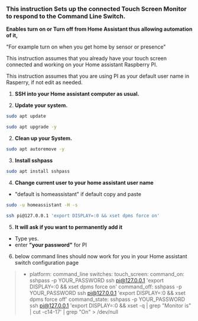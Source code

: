 ### This instruction Sets up the connected Touch Screen Monitor to respond to the Command Line Switch.
**Enables turn on or Turn off from Home Assistant thus allowing automation of it,**

"For example turn on when you get home by sensor or presence"

This instruction assumes that you already have your touch screen connected and working on your Home assistant Raspberry PI.

This instruction assumes that you are using PI as your default user name in Rasperry, if not edit as needed.

</div>

1. **SSH into your Home assistant computer as usual.**

2. **Update your system.**

```bash
sudo apt update

sudo apt upgrade -y


```
2. **Clean up your System.**
```bash
sudo apt autoremove -y

```

3. **Install sshpass**
```bash
sudo apt install sshpass

```
4. **Change current user to your home assistant user name**
  - "default is homeassistant" if default copy and paste 
  ```bash  
  sudo -u homeassistant -H -s
  
  ssh pi@127.0.0.1 'export DISPLAY=:0 && xset dpms force on'
  
  ```  
5. **It will ask if you want to permanently add it**  
 - Type yes.
 - enter **"your password"** for PI

6. below command lines should now work for you in your Home assistant switch configuration page
   </div>   

>  - platform: command_line
    switches:
      touch_screen:
        command_on:  sshpass -p YOUR_PASSWORD ssh pi@127.0.0.1 'export DISPLAY=:0 && xset dpms force on'
        command_off:  sshpass -p YOUR_PASSWORD ssh pi@127.0.0.1 'export DISPLAY=:0 && xset dpms force off'
        command_state:  sshpass -p YOUR_PASSWORD ssh pi@127.0.0.1 'export DISPLAY=:0 && xset -q | grep "Monitor is" | cut -c14-17' | grep "On" > /dev/null
  
      
